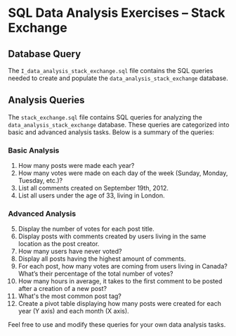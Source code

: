 # SQL Data Analysis Exercises – Stack Exchange

## Database Query

The `I_data_analysis_stack_exchange.sql` file contains the SQL queries needed to create and populate the `data_analysis_stack_exchange` database.

## Analysis Queries

The `stack_exchange.sql` file contains SQL queries for analyzing the `data_analysis_stack_exchange` database. These queries are categorized into basic and advanced analysis tasks. Below is a summary of the queries:

### Basic Analysis
1. How many posts were made each year?
2. How many votes were made on each day of the week (Sunday, Monday, Tuesday, etc.)?
3. List all comments created on September 19th, 2012.
4. List all users under the age of 33, living in London.

### Advanced Analysis
5. Display the number of votes for each post title.
6. Display posts with comments created by users living in the same location as the post creator.
7. How many users have never voted?
8. Display all posts having the highest amount of comments.
9. For each post, how many votes are coming from users living in Canada? What’s their percentage of the total number of votes?
10. How many hours in average, it takes to the first comment to be posted after a creation of a new post?
11. What's the most common post tag?
12. Create a pivot table displaying how many posts were created for each year (Y axis) and each month (X axis).

Feel free to use and modify these queries for your own data analysis tasks.
